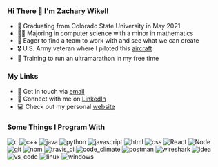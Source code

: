 ### Hi There 👋 I'm Zachary Wikel!
- :school: Graduating from Colorado State University in May 2021
- :man_student: Majoring in computer science with a minor in mathematics
- :office: Eager to find a team to work with and see what we can create
- :medal_military: U.S. Army veteran where I piloted this [aircraft](https://www.ga-asi.com/remotely-piloted-aircraft/gray-eagle)
- :runner: Training to run an ultramarathon in my free time

### My Links
- :email: Get in touch via [email](mailto:zacharywikel@gmail.com)
- :link: Connect with me on [LinkedIn](https://www.linkedin.com/in/zachary-wikel/)
- :computer: Check out my personal [website](https://zacharywikel.me/)


### Some Things I Program With
<p>
  <img alt="c" src="https://img.shields.io/badge/-C-darkslateblue?style=flat&logo=c&logoColor=white" />
  <img alt="c++" src="https://img.shields.io/badge/-C++-dodgerblue?style=flat&logo=c%2B%2B&logoColor=white" />
  <img alt="java" src="https://img.shields.io/badge/-Java-firebrick?style=flat&logo=java&logoColor=white" />
  <img alt="python" src="https://img.shields.io/badge/-Python-darkcyan?style=flat&logo=python&logoColor=white" />
  <img alt="javascript" src="https://img.shields.io/badge/-JavaScript-yellow?style=flat&logo=javascript&logoColor=white" />
  <img alt="html" src="https://img.shields.io/badge/-HTML-orangered?style=flat&logo=html5&logoColor=white" />
  <img alt="css" src="https://img.shields.io/badge/-CSS-blue?style=flat&logo=css3&logoColor=white" />
  <img alt="React" src="https://img.shields.io/badge/-React-45b8d8?style=flat&logo=react&logoColor=white" />
  <img alt="Node" src="https://img.shields.io/badge/-Node-43853d?style=flat&logo=Node.js&logoColor=white" />
  <img alt="git" src="https://img.shields.io/badge/-Git-F05032?style=flat&logo=git&logoColor=white" />
  <img alt="npm" src="https://img.shields.io/badge/-NPM-CB3837?style=flat&logo=npm&logoColor=white" />
  <img alt="travis_ci" src="https://img.shields.io/badge/-Travis_CI-peru?style=flat&logo=travis-ci&logoColor=white" />
  <img alt="code_climate" src="https://img.shields.io/badge/-Code_Climate-slategray?style=flat&logo=code-climate&logoColor=white" />
  <img alt="postman" src="https://img.shields.io/badge/-Postman-orange?style=flat&logo=postman&logoColor=white" />
  <img alt="wireshark" src="https://img.shields.io/badge/-Wireshark-gray?style=flat&logo=wireshark&logoColor=white" />
  <img alt="idea" src="https://img.shields.io/badge/-IDEA-mediumvioletred?style=flat&logo=intellij-idea&logoColor=white" />
  <img alt="vs_code" src="https://img.shields.io/badge/-VS_Code-deepskyblue?style=flat&logo=visual-studio-code&logoColor=white" />
  <img alt="linux" src="https://img.shields.io/badge/-Linux-black?style=flat&logo=linux&logoColor=white" />
  <img alt="windows" src="https://img.shields.io/badge/-Windows-steelblue?style=flat&logo=windows&logoColor=white" />
</p>
